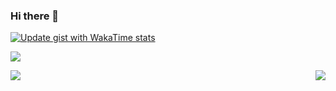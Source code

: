 ### Hi there 👋

[![Update gist with WakaTime stats](https://github.com/zengjiapei3000/waka-box/actions/workflows/schedule.yml/badge.svg)](https://github.com/zengjiapei3000/waka-box/actions/workflows/schedule.yml)

<p align="center">
</p>

<p>
  <a href="https://github.com/zengjiapei3000?tab=followers"><img src="https://img.shields.io/github/followers/zengjiapei3000?style=social"></a>
</p>

<img src="https://github-readme-stats.vercel.app/api?username=zengjiapei3000&show_icons=true&theme=prussian" />

<img align=right src='https://github.githubassets.com/images/mona-whisper.gif'/>

<!--
**zengjiapei3000/zengjiapei3000** is a ✨ _special_ ✨ repository because its `README.md` (this file) appears on your GitHub profile.

Here are some ideas to get you started:

- 🔭 I’m currently working on ...
- 🌱 I’m currently learning ...
- 👯 I’m looking to collaborate on ...
- 🤔 I’m looking for help with ...
- 💬 Ask me about ...
- 📫 How to reach me: ...
- 😄 Pronouns: ...
- ⚡ Fun fact: ...
-->
